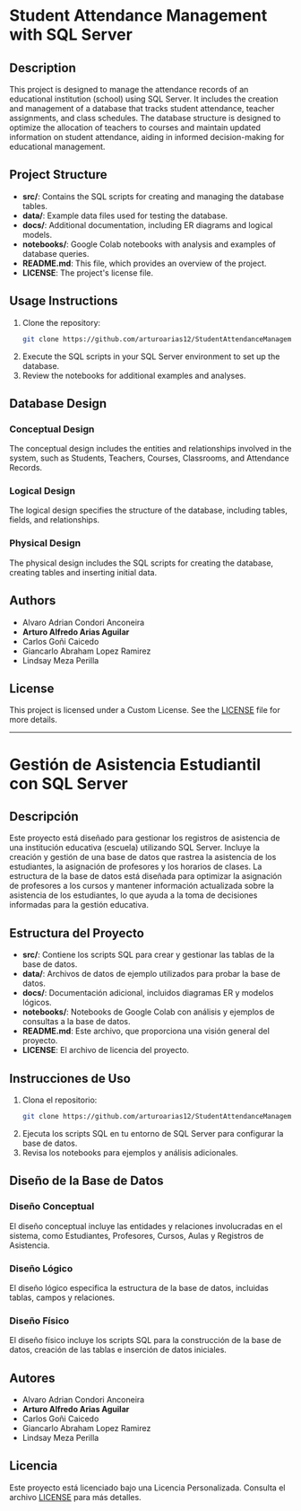# Student Attendance Management with SQL Server

## Description
This project is designed to manage the attendance records of an educational institution (school) using SQL Server. It includes the creation and management of a database that tracks student attendance, teacher assignments, and class schedules. The database structure is designed to optimize the allocation of teachers to courses and maintain updated information on student attendance, aiding in informed decision-making for educational management.

## Project Structure
- **src/**: Contains the SQL scripts for creating and managing the database tables.
- **data/**: Example data files used for testing the database.
- **docs/**: Additional documentation, including ER diagrams and logical models.
- **notebooks/**: Google Colab notebooks with analysis and examples of database queries.
- **README.md**: This file, which provides an overview of the project.
- **LICENSE**: The project's license file.

## Usage Instructions
1. Clone the repository:
   ```sh
   git clone https://github.com/arturoarias12/StudentAttendanceManagement_SQL/
   ```
2. Execute the SQL scripts in your SQL Server environment to set up the database.
3. Review the notebooks for additional examples and analyses.

## Database Design

### Conceptual Design
The conceptual design includes the entities and relationships involved in the system, such as Students, Teachers, Courses, Classrooms, and Attendance Records.

### Logical Design
The logical design specifies the structure of the database, including tables, fields, and relationships.

### Physical Design
The physical design includes the SQL scripts for creating the database, creating tables and inserting initial data.

## Authors
- Alvaro Adrian Condori Anconeira
- **Arturo Alfredo Arias Aguilar**
- Carlos Goñi Caicedo
- Giancarlo Abraham Lopez Ramirez
- Lindsay Meza Perilla

## License
This project is licensed under a Custom License. See the [LICENSE](LICENSE) file for more details.

---

# Gestión de Asistencia Estudiantil con SQL Server

## Descripción
Este proyecto está diseñado para gestionar los registros de asistencia de una institución educativa (escuela) utilizando SQL Server. Incluye la creación y gestión de una base de datos que rastrea la asistencia de los estudiantes, la asignación de profesores y los horarios de clases. La estructura de la base de datos está diseñada para optimizar la asignación de profesores a los cursos y mantener información actualizada sobre la asistencia de los estudiantes, lo que ayuda a la toma de decisiones informadas para la gestión educativa.

## Estructura del Proyecto
- **src/**: Contiene los scripts SQL para crear y gestionar las tablas de la base de datos.
- **data/**: Archivos de datos de ejemplo utilizados para probar la base de datos.
- **docs/**: Documentación adicional, incluidos diagramas ER y modelos lógicos.
- **notebooks/**: Notebooks de Google Colab con análisis y ejemplos de consultas a la base de datos.
- **README.md**: Este archivo, que proporciona una visión general del proyecto.
- **LICENSE**: El archivo de licencia del proyecto.

## Instrucciones de Uso
1. Clona el repositorio:
   ```sh
   git clone https://github.com/arturoarias12/StudentAttendanceManagement_SQL/
   ```
2. Ejecuta los scripts SQL en tu entorno de SQL Server para configurar la base de datos.
3. Revisa los notebooks para ejemplos y análisis adicionales.

## Diseño de la Base de Datos

### Diseño Conceptual
El diseño conceptual incluye las entidades y relaciones involucradas en el sistema, como Estudiantes, Profesores, Cursos, Aulas y Registros de Asistencia.

### Diseño Lógico
El diseño lógico especifica la estructura de la base de datos, incluidas tablas, campos y relaciones.

### Diseño Físico
El diseño físico incluye los scripts SQL para la construcción de la base de datos, creación de las tablas e inserción de datos iniciales.

## Autores
- Alvaro Adrian Condori Anconeira
- **Arturo Alfredo Arias Aguilar**
- Carlos Goñi Caicedo
- Giancarlo Abraham Lopez Ramirez
- Lindsay Meza Perilla

## Licencia
Este proyecto está licenciado bajo una Licencia Personalizada. Consulta el archivo [LICENSE](LICENSE) para más detalles.
